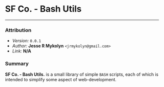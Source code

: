 # SF Co. - Bash Utils
---

### Attribution
- *Version:* `0.0.1`
- *Author:* **Jesse R Mykolyn** `<jrmykolyn@gmail.com>`
- *Link:* **N/A**

### Summary
**SF Co. - Bash Utils.** is a small library of simple `BASH` scripts, each of which is intended to simplify some aspect of web-development.
